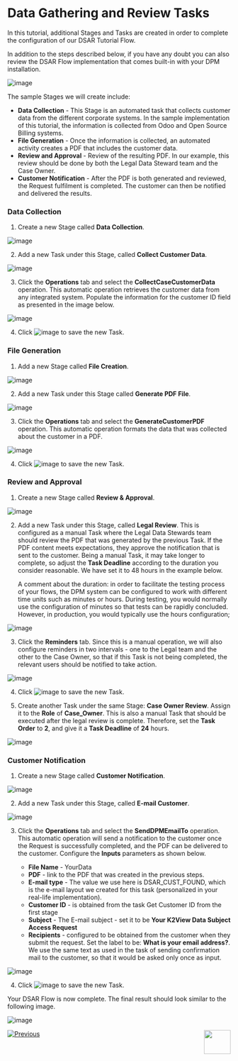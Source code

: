 # Data Gathering and Review Tasks

In this tutorial, additional Stages and Tasks are created in order to complete the configuration of our DSAR Tutorial Flow. 

In addition to the steps described below, if you have any doubt you can also review the DSAR Flow implementation that comes built-in with your DPM installation.

![image](../images/01_02_03_DSAR_Built_In_Flow.jpg)

The sample Stages we will create include: 

- **Data Collection** - This Stage is an automated task that collects customer data from the different corporate systems. In the sample implementation of this tutorial, the information is collected from Odoo and Open Source Billing systems.
- **File Generation** - Once the information is collected, an automated activity creates a PDF that includes the customer data. 
- **Review and Approval**  - Review of the resulting PDF. In our example, this review should be done by both the Legal Data Steward team and the Case Owner. 
- **Customer Notification** - After the PDF is both generated and reviewed, the Request fulfilment is completed. The customer can then be notified and delivered the results. 

### Data Collection

1. Create a new Stage called **Data Collection**.

![image](../images/01_02_03_DSAR_Data_Collection_Stage.jpg)

2. Add a new Task under this Stage, called **Collect Customer Data**.

![image](../images/01_02_03_DSAR_Data_Collection_Task.jpg)

3. Click the **Operations** tab and select the **CollectCaseCustomerData** operation. This automatic operation retrieves the customer data from any integrated system. Populate the information for the customer ID field as presented in the image below.

![image](../images/01_02_03_DSAR_Data_Collection_operations.jpg)

4. Click ![image](../images/ICON_Save.jpg) to save the new Task.

### File Generation

1. Add a new Stage called **File Creation**. 

![image](../images/01_02_03_DSAR_File_Generation_Stage.jpg)

2. Add a new Task under this Stage called **Generate PDF File**.

![image](../images/01_02_03_DSAR_File_Generation_Task1.jpg)

3. Click the **Operations** tab and select the **GenerateCustomerPDF** operation. This automatic operation formats the data that was collected about the customer in a PDF. 

![image](../images/01_02_03_DSAR_File_Generation_Operations.jpg)

4. Click ![image](../images/ICON_Save.jpg) to save the new Task.

### Review and Approval

1. Create a new Stage called **Review & Approval**. 

![image](../images/01_02_03_DSAR_Review_Approval_Stage.jpg)

2. Add a new Task under this Stage, called **Legal Review**. This is configured as a manual Task where the Legal Data Stewards team should review the PDF that was generated by the previous Task. If the PDF content meets expectations, they approve the notification that is sent to the customer.  Being a manual Task, it may take longer to complete, so adjust the **Task Deadline** according to the duration you consider reasonable. We have set it to 48 hours in the example below. 

   A comment about the duration: in order to facilitate the testing process of your flows, the DPM system can be configured to work with different time units such as minutes or hours. During testing, you would normally use the configuration of minutes so that tests can be rapidly concluded. However, in production, you would typically use the hours configuration;  

![image](../images/01_02_03_DSAR_Review_Approval_Task.jpg)

3. Click the **Reminders** tab. Since this is a manual operation, we will also configure reminders in two intervals - one to the Legal team and the other to the Case Owner, so that if this Task is not being completed, the relevant users should be notified to take action. 

![image](../images/01_02_03_DSAR_Review_Approval_Reminders.jpg)

4. Click ![image](../images/ICON_Save.jpg) to save the new Task.

5. Create another Task under the same Stage: **Case Owner Review**. Assign it to the **Role** of **Case_Owner**. This is also a manual Task that should be executed after the legal review is complete. Therefore, set the **Task Order** to **2**, and give it a **Task Deadline** of **24** hours.

![image](../images/01_02_03_DSAR_Review_Approval_Case_Owner.jpg)

### 	Customer Notification

1. Create a new Stage called **Customer Notification**. 

![image](../images/01_02_03_DSAR_Customer_Notification_Stage.jpg)

2. Add a new Task under this Stage, called **E-mail Customer**.

![image](../images/01_02_03_DSAR_Customer_Notification_Task.jpg)

3. Click the **Operations** tab and select the **SendDPMEmailTo** operation. This automatic operation will send a notification to the customer once the Request is successfully completed, and the PDF can be delivered to the customer. Configure the **Inputs** parameters as shown below. 

   
   
   * **File Name** - YourData
   * **PDF** - link to the PDF that was created in the previous steps.
   * **E-mail type** - The value we use here is DSAR_CUST_FOUND, which is the e-mail layout we created for this task (personalized in your real-life implementation).
   * **Customer ID** - is obtained from the task Get Customer ID from the first stage
   * **Subject** - The E-mail subject - set it to be **Your K2View Data Subject Access Request** 
   * **Recipients** - configured to be obtained from the customer when they submit the request. Set the label to be: **What is your email address?**. We use the same text as used in the task of sending confirmation mail to the customer, so that it would be asked only once as input. 
  

![image](../images/01_02_03_DSAR_Customer_Notification_Operations.jpg)

4. Click ![image](../images/ICON_Save.jpg) to save the new Task.

Your DSAR Flow is now complete. The final result should look similar to the following image.

![image](../images/01_02_03_DSAR_Final_Flow.jpg)



[![Previous](../images/Previous.png)](01_02_02_DSAR_Tasks_First_Stage.md)[<img align="right" width="60" height="54" src="../images/Next.png">](01_02_04_DSAR_Finalize_Flow.md)
